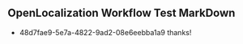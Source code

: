 ## OpenLocalization Workflow Test MarkDown
* 48d7fae9-5e7a-4822-9ad2-08e6eebba1a9 thanks!

<!--HONumber=Sep16_HO1-->


